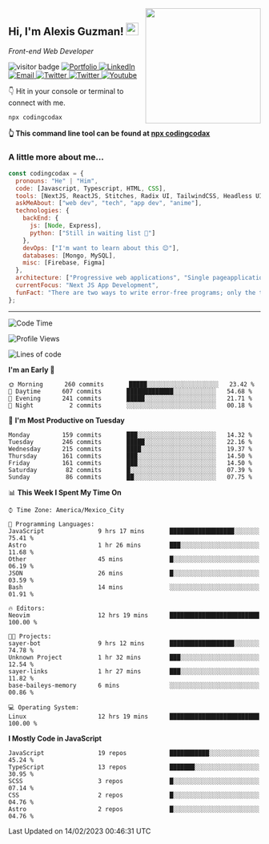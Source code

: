 <img align='right' src="https://media.giphy.com/media/M9gbBd9nbDrOTu1Mqx/giphy.gif" width="230">
<h2>Hi, I'm Alexis Guzman! <img src="https://media.giphy.com/media/hvRJCLFzcasrR4ia7z/giphy.gif" width="25px"></h2>
<p><em>Front-end Web Developer</em></p>

<p>
  <img src="https://visitor-badge.glitch.me/badge?page_id=a12989x.a12989x&left_color=black&right_color=gray" alt="visitor badge"/>
  <a href='https://www.codingcodax.dev/' target='_blank'>
    <img alt='Portfolio' src='https://img.shields.io/badge/Portfolio-black?logo=vercel&style=flat-square'>
  </a>
  <a href='https://linkedin.com/in/codingcodax/' target='_blank'>
    <img alt='LinkedIn' src='https://img.shields.io/badge/LinkedIn-black?logo=LinkedIn&style=flat-square'>
  </a>
  <a href='mailto:codingcodax@gmail.com' target='_blank'>
    <img alt='Email' src='https://img.shields.io/badge/Email-black?logo=Gmail&style=flat-square'>
  </a>
  <a href='https://twitter.com/codingcodax' target='_blank'>
    <img alt='Twitter' src='https://img.shields.io/badge/Twitter-black?logo=Twitter&style=flat-square'>
  </a>
  <a href='https://www.instagram.com/codingcodax/' target='_blank'>
    <img alt='Twitter' src='https://img.shields.io/badge/Instagram-black?logo=Instagram&style=flat-square'>
  </a>
  <a href='https://www.youtube.com/@codingcodax' target='_blank'>
    <img alt='Youtube' src='https://img.shields.io/badge/YouTube-black?logo=Youtube&style=flat-square'>
  </a>
</p>

👇 Hit in your console or terminal to connect with me.

```bash
npx codingcodax 
```
**👆 This command line tool can be found at [npx codingcodax](https://github.com/codingcodax/npx-codingcodax)**

<h3>A little more about me...</h3>

```javascript
const codingcodax = {
  pronouns: "He" | "Him",
  code: [Javascript, Typescript, HTML, CSS],
  tools: [NextJS, ReactJS, Stitches, Radix UI, TailwindCSS, Headless UI, Prisma],
  askMeAbout: ["web dev", "tech", "app dev", "anime"],
  technologies: {
    backEnd: {
      js: [Node, Express],
      python: ["Still in waiting list 🥲"]
    },
    devOps: ["I'm want to learn about this 😊"],
    databases: [Mongo, MySQL],
    misc: [Firebase, Figma]
  },
  architecture: ["Progressive web applications", "Single pageapplications"],
  currentFocus: "Next JS App Development",
  funFact: "There are two ways to write error-free programs; only the third one works"
};
```

---

<!--START_SECTION:waka-->
![Code Time](http://img.shields.io/badge/Code%20Time-1%2C109%20hrs%2048%20mins-blue)

![Profile Views](http://img.shields.io/badge/Profile%20Views-0-blue)

![Lines of code](https://img.shields.io/badge/From%20Hello%20World%20I%27ve%20Written-309%20Thousand%20lines%20of%20code-blue)

**I'm an Early 🐤** 

```text
🌞 Morning      260 commits       █████░░░░░░░░░░░░░░░░░░░░   23.42 % 
🌆 Daytime      607 commits       █████████████░░░░░░░░░░░░   54.68 % 
🌃 Evening      241 commits       █████░░░░░░░░░░░░░░░░░░░░   21.71 % 
🌙 Night          2 commits       ░░░░░░░░░░░░░░░░░░░░░░░░░   00.18 % 

```
📅 **I'm Most Productive on Tuesday** 

```text
Monday         159 commits       ███░░░░░░░░░░░░░░░░░░░░░░   14.32 % 
Tuesday        246 commits       █████░░░░░░░░░░░░░░░░░░░░   22.16 % 
Wednesday      215 commits       ████░░░░░░░░░░░░░░░░░░░░░   19.37 % 
Thursday       161 commits       ███░░░░░░░░░░░░░░░░░░░░░░   14.50 % 
Friday         161 commits       ███░░░░░░░░░░░░░░░░░░░░░░   14.50 % 
Saturday        82 commits       █░░░░░░░░░░░░░░░░░░░░░░░░   07.39 % 
Sunday          86 commits       ██░░░░░░░░░░░░░░░░░░░░░░░   07.75 % 

```


📊 **This Week I Spent My Time On** 

```text
⌚︎ Time Zone: America/Mexico_City

💬 Programming Languages: 
JavaScript               9 hrs 17 mins       ██████████████████░░░░░░░   75.41 % 
Astro                    1 hr 26 mins        ███░░░░░░░░░░░░░░░░░░░░░░   11.68 % 
Other                    45 mins             █░░░░░░░░░░░░░░░░░░░░░░░░   06.19 % 
JSON                     26 mins             █░░░░░░░░░░░░░░░░░░░░░░░░   03.59 % 
Bash                     14 mins             ░░░░░░░░░░░░░░░░░░░░░░░░░   01.91 % 

🔥 Editors: 
Neovim                   12 hrs 19 mins      █████████████████████████   100.00 % 

🐱‍💻 Projects: 
sayer-bot                9 hrs 12 mins       ██████████████████░░░░░░░   74.78 % 
Unknown Project          1 hr 32 mins        ███░░░░░░░░░░░░░░░░░░░░░░   12.54 % 
sayer-links              1 hr 27 mins        ███░░░░░░░░░░░░░░░░░░░░░░   11.82 % 
base-baileys-memory      6 mins              ░░░░░░░░░░░░░░░░░░░░░░░░░   00.86 % 

💻 Operating System: 
Linux                    12 hrs 19 mins      █████████████████████████   100.00 % 

```

**I Mostly Code in JavaScript** 

```text
JavaScript               19 repos            ███████████░░░░░░░░░░░░░░   45.24 % 
TypeScript               13 repos            ███████░░░░░░░░░░░░░░░░░░   30.95 % 
SCSS                     3 repos             █░░░░░░░░░░░░░░░░░░░░░░░░   07.14 % 
CSS                      2 repos             █░░░░░░░░░░░░░░░░░░░░░░░░   04.76 % 
Astro                    2 repos             █░░░░░░░░░░░░░░░░░░░░░░░░   04.76 % 

```



 Last Updated on 14/02/2023 00:46:31 UTC
<!--END_SECTION:waka-->
